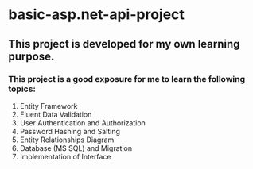 # basic-asp.net-api-project
## This project is developed for my own learning purpose.

### This project is a good exposure for me to learn the following topics:

1. Entity Framework
2. Fluent Data Validation
3. User Authentication and Authorization
4. Password Hashing and Salting
5. Entity Relationships Diagram
6. Database (MS SQL) and Migration
7. Implementation of Interface
